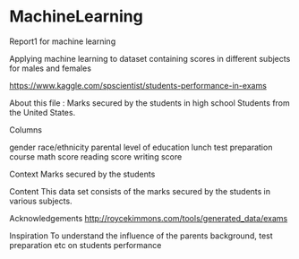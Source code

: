 # MachineLearning
Report1 for machine learning

Applying machine learning to dataset containing scores in different subjects for males and females

https://www.kaggle.com/spscientist/students-performance-in-exams

About this file : Marks secured by the students in high school Students from the United States.

Columns

gender
race/ethnicity
parental level of education
lunch
test preparation course
math score
reading score
writing score



Context
Marks secured by the students

Content
This data set consists of the marks secured by the students in various subjects.

Acknowledgements
http://roycekimmons.com/tools/generated_data/exams

Inspiration
To understand the influence of the parents background, test preparation etc on students performance
